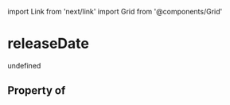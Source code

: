 import Link from 'next/link'
import Grid from '@components/Grid'

# releaseDate

undefined

## Property of



